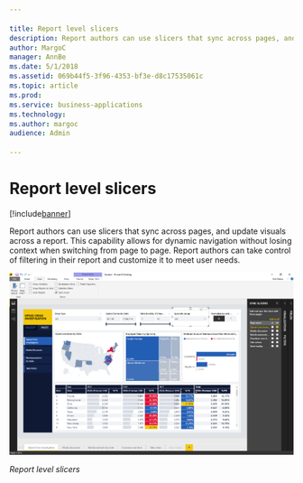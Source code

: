 ```yaml
---

title: Report level slicers
description: Report authors can use slicers that sync across pages, and update visuals across a report.
author: MargoC
manager: AnnBe
ms.date: 5/1/2018
ms.assetid: 069b44f5-3f96-4353-bf3e-d8c17535061c
ms.topic: article
ms.prod: 
ms.service: business-applications
ms.technology: 
ms.author: margoc
audience: Admin

---
```

#  Report level slicers




[!include[banner](../../../includes/banner.md)]

Report authors can use slicers that sync across pages, and update visuals across
a report. This capability allows for dynamic navigation without losing context
when switching from page to page. Report authors can take control of filtering
in their report and customize it to meet user needs.

![A screenshot showing report level slicers](media/report-level-slicers-1.png "A screenshot showing report level slicers")

*Report level slicers*
